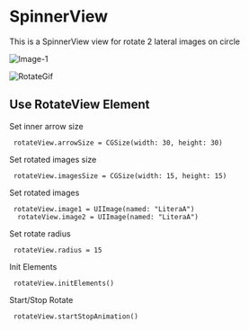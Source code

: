 # SpinnerView

This is a SpinnerView view for rotate 2 lateral images on circle

![Image-1](https://user-images.githubusercontent.com/16116453/64069656-77c28000-cc56-11e9-9824-1206158d7f30.jpg)

![RotateGif](https://user-images.githubusercontent.com/16116453/64567144-3ae63f80-d360-11e9-949a-3ed3d94ec3b1.gif)

<h2> Use RotateView Element </h2>

Set inner arrow size 
<pre><code> rotateView.arrowSize = CGSize(width: 30, height: 30)
</code></pre>

Set rotated images size 
<pre><code> rotateView.imagesSize = CGSize(width: 15, height: 15)
</code></pre>

Set rotated images
<pre><code> rotateView.image1 = UIImage(named: "LiteraA")
  rotateView.image2 = UIImage(named: "LiteraA")
</code></pre>
  
Set rotate radius
<pre><code> rotateView.radius = 15
</code></pre>

Init Elements
<pre><code> rotateView.initElements()
</code></pre>

Start/Stop Rotate
<pre><code> rotateView.startStopAnimation()
</code></pre>
